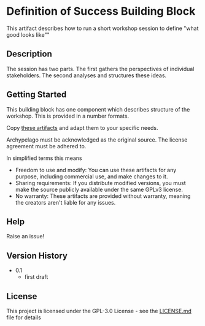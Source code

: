 # Definition of Success Building Block

This artifact describes how to run a short workshop session to define "what good looks like""

## Description

The session has two parts. The first gathers the perspectives of individual stakeholders. The second analyses and structures these ideas.

## Getting Started

This building block has one component which describes structure of the workshop. This is provided in a number formats.

Copy [these artifacts](https://github.com/Open-Archypelago/Archypelago/tree/main/building-blocks/what-good-looks-like) and adapt them to your specific needs.

Archypelago must be acknowledged as the original source. The license agreement must be adhered to.

In simplified terms this means

- Freedom to use and modify: You can use these artifacts for any purpose, including commercial use, and make changes to it.
 - Sharing requirements: If you distribute modified versions, you must make the source publicly available under the same GPLv3 license.
- No warranty: These artifacts are provided without warranty, meaning the creators aren't liable for any issues.

## Help

Raise an issue!

## Version History

* 0.1
    * first draft

## License

This project is licensed under the GPL-3.0 License - see the [LICENSE.md](https://github.com/Open-Archypelago/Archypelago/blob/main/LICENSE) file for details

